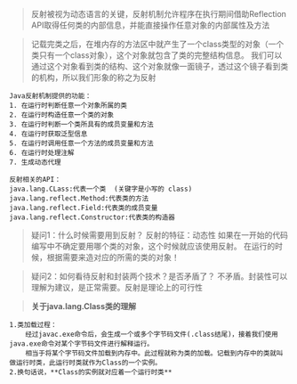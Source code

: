 >反射被视为动态语言的关键，反射机制允许程序在执行期间借助Reflection API取得任何类的内部信息，并能直接操作任意对象的内部属性及方法

>记载完类之后，在堆内存的方法区中就产生了一个class类型的对象（一个类只有一个class对象），这个对象就包含了类的完整结构信息。
>我们可以通过这个对象看到类的结构、这个对象就像一面镜子，透过这个镜子看到类的机构，所以我们形象的称之为反射

```
Java反射机制提供的功能：
1. 在运行时判断任意一个对象所属的类
2. 在运行时构造任意一个类的对象
3. 在运行时判断一个类所具有的成员变量和方法
4. 在运行时获取泛型信息
5. 在运行时调用任意一个方法的成员变量和方法
6. 在运行时处理注解
7. 生成动态代理
```

```
反射相关的API：
java.lang.CLass:代表一个类  (关键字是小写的 class)
java.lang.reflect.Method:代表类的方法
java.lang.reflect.Field:代表类的成员变量
java.lang.reflect.Constructor:代表类的构造器 
```

>疑问1：什么时候需要用到反射？
反射的特征：动态性
如果在一开始的代码编写中不确定要用哪个类的对象，这个时候就应该使用反射。
在运行的时候，根据需要来造对应的所需的类的对象！

>疑问2：如何看待反射和封装两个技术？是否矛盾了？
不矛盾。封装性可以理解为建议，是正常需要。反射是理论上的可行性

> **关于java.lang.Class类的理解**
``` 
1.类加载过程：
    经过javac.exe命令后，会生成一个或多个字节码文件(.class结尾)，接着我们使用java.exe命令对某个字节码文件进行解释运行。
    相当于将某个字节码文件加载到内存中。此过程就称为类的加载。记载到内存中的类就叫做运行时类，此运行时类就作为Class的一个实例。
2.换句话说，**Class的实例就对应着一个运行时类**

``` 
